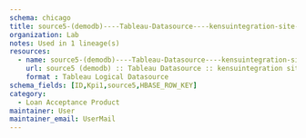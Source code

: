```yaml
---
schema: chicago
title: source5-(demodb)----Tableau-Datasource----kensuintegration-site----test-mysql-33
organization: Lab
notes: Used in 1 lineage(s)
resources:
  - name: source5-(demodb)----Tableau-Datasource----kensuintegration-site----test-mysql-33 
    url: source5 (demodb) :: Tableau Datasource :: kensuintegration site :: test mysql 33 
    format : Tableau Logical Datasource
schema_fields: [ID,Kpi1,source5,HBASE_ROW_KEY]
category:
  - Loan Acceptance Product
maintainer: User
maintainer_email: UserMail
---
```

